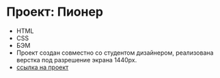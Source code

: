# Проект: Пионер
* HTML
* CSS
* БЭМ
* Проект создан совместно со студентом дизайнером, реализована верстка под разрешение экрана 1440px.
* [ссылка на проект](https://enrja.github.io/pioner/)
